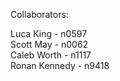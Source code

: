 Collaborators:

Luca King - n0597  
Scott May - n0062  
Caleb Worth - n1117  
Ronan Kennedy - n9418
